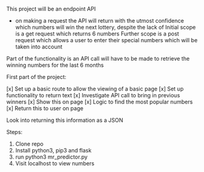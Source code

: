 This project will be an endpoint API
- on making a request the API will return with the utmost confidence which numbers will win the next lottery, despite the lack of
Initial scope is a get request which returns 6 numbers
Further scope is a post request which allows a user to enter their special numbers which will be taken into account

Part of the functionality is an API call will have to be made to retrieve the winning numbers for the last 6 months

First part of the project:

[x] Set up a basic route to allow the viewing of a basic page
[x] Set up functionality to return text
[x] Investigate API call to bring in previous winners
[x] Show this on page
[x] Logic to find the most popular numbers
[x] Return this to user on page

Look into returning this information as a JSON

Steps:

1. Clone repo
2. Install python3, pip3 and flask
3. run python3 mr_predictor.py
4. Visit localhost to view numbers
